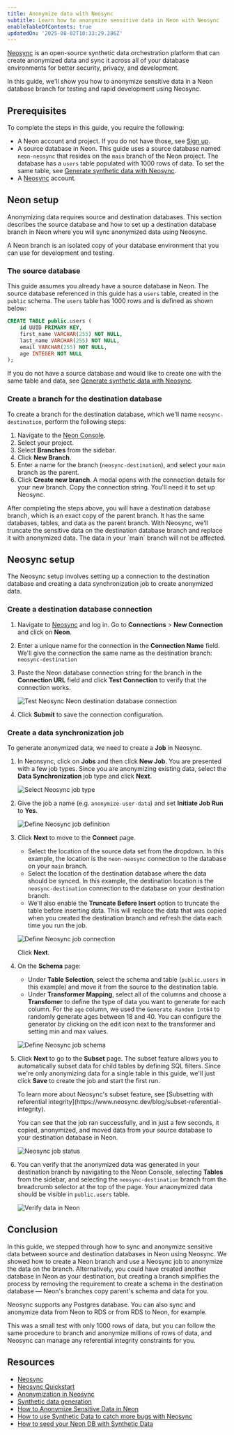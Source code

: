 ```yaml
---
title: Anonymize data with Neosync
subtitle: Learn how to anonymize sensitive data in Neon with Neosync
enableTableOfContents: true
updatedOn: '2025-08-02T10:33:29.286Z'
---
```


[Neosync](https://www.neosync.dev/) is an open-source synthetic data orchestration platform that can create anonymized data and sync it across all of your database environments for better security, privacy, and development.

In this guide, we'll show you how to anonymize sensitive data in a Neon database branch for testing and rapid development using Neosync.

## Prerequisites

To complete the steps in this guide, you require the following:

- A Neon account and project. If you do not have those, see [Sign up](/docs/get-started/signing-up#step-1-sign-up).
- A source database in Neon. This guide uses a source database named `neon-neosync` that resides on the `main` branch of the Neon project. The database has a `users` table populated with 1000 rows of data. To set the same table, see [Generate synthetic data with Neosync](/docs/guides/neosync-generate).
- A [Neosync](https://www.neosync.dev/) account.

## Neon setup

Anonymizing data requires source and destination databases. This section describes the source database and how to set up a destination database branch in Neon where you will sync anonymized data using Neosync.

<Admonition type="info">
A Neon branch is an isolated copy of your database environment that you can use for development and testing.
</Admonition>

### The source database

This guide assumes you already have a source database in Neon. The source database referenced in this guide has a `users` table, created in the `public` schema. The `users` table has 1000 rows and is defined as shown below:

```sql
CREATE TABLE public.users (
    id UUID PRIMARY KEY,
    first_name VARCHAR(255) NOT NULL,
    last_name VARCHAR(255) NOT NULL,
    email VARCHAR(255) NOT NULL,
    age INTEGER NOT NULL
);
```

If you do not have a source database and would like to create one with the same table and data, see [Generate synthetic data with Neosync](/docs/guides/neosync-generate).

### Create a branch for the destination database

To create a branch for the destination database, which we'll name `neosync-destination`, perform the following steps:

1. Navigate to the [Neon Console](https://console.neon.tech).
1. Select your project.
1. Select **Branches** from the sidebar.
1. Click **New Branch**.
1. Enter a name for the branch (`neosync-destination`), and select your `main` branch as the parent.
1. Click **Create new branch**. A modal opens with the connection details for your new branch. Copy the connection string. You'll need it to set up Neosync.

<Admonition type="info">
After completing the steps above, you will have a destination database branch, which is an exact copy of the parent branch. It has the same databases, tables, and data as the parent branch. With Neosync, we'll truncate the sensitive data on the destination database branch and replace it with anonymized data. The data in your `main` branch will not be affected.
</Admonition>

## Neosync setup

The Neosync setup involves setting up a connection to the destination database and creating a data synchronization job to create anonymized data.

### Create a destination database connection

1. Navigate to [Neosync](https://www.neosync.dev/) and log in. Go to **Connections** > **New Connection** and click on **Neon**.

2. Enter a unique name for the connection in the **Connection Name** field. We'll give the connection the same name as the destination branch: `neosync-destination`

3. Paste the Neon database connection string for the branch in the **Connection URL** field and click **Test Connection** to verify that the connection works.

   ![Test Neosync Neon destination database connection](/docs/guides/neosync_anon_test_connection.png)

4. Click **Submit** to save the connection configuration.

### Create a data synchronization job

To generate anonymized data, we need to create a **Job** in Neosync.

1. In Neonsync, click on **Jobs** and then click **New Job**. You are presented with a few job types. Since you are anonymizing existing data, select the **Data Synchronization** job type and click **Next**.

   ![Select Neosync job type](/docs/guides/neosync_anon_job_type.png)

2. Give the job a name (e.g. `anonymize-user-data`) and set **Initiate Job Run** to **Yes**.

   ![Define Neosync job definition](/docs/guides/neosync_anon_job_definition.png)

3. Click **Next** to move to the **Connect** page.
   - Select the location of the source data set from the dropdown. In this example, the location is the `neon-neosync` connection to the database on your `main` branch.
   - Select the location of the destination database where the data should be synced. In this example, the destination location is the `neosync-destination` connection to the database on your destination branch.
   - We'll also enable the **Truncate Before Insert** option to truncate the table before inserting data. This will replace the data that was copied when you created the destination branch and refresh the data each time you run the job.

   ![Define Neosync job connection](/docs/guides/neosync_anon_job_connect.png)

   Click **Next**.

4. On the **Schema** page:
   - Under **Table Selection**, select the schema and table (`public.users` in this example) and move it from the source to the destination table.
   - Under **Transformer Mapping**, select all of the columns and choose a **Transfomer** to define the type of data you want to generate for each column. For the `age` column, we used the `Generate Random Int64` to randomly generate ages between 18 and 40. You can configure the generator by clicking on the edit icon next to the transformer and setting min and max values.

   ![Define Neosync job schema](/docs/guides/neosync_anon_job_schema.png)

5. Click **Next** to go to the **Subset** page. The subset feature allows you to automatically subset data for child tables by defining SQL filters. Since we're only anonymizing data for a single table in this guide, we'll just click **Save** to create the job and start the first run.

   <Admonition type="note">
   To learn more about Neosync's subset feature, see [Subsetting with referential integrity](https://www.neosync.dev/blog/subset-referential-integrity).
   </Admonition>

   You can see that the job ran successfully, and in just a few seconds, it copied, anonymized, and moved data from your source database to your destination database in Neon.

   ![Neosync job status](/docs/guides/neosync_anon_job_status.png)

6. You can verify that the anonymized data was generated in your destination branch by navigating to the Neon Console, selecting **Tables** from the sidebar, and selecting the `neosync-destination` branch from the breadcrumb selector at the top of the page. Your anaonymized data should be visible in `public.users` table.

   ![Verify data in Neon](/docs/guides/neosync_verify_anon_data.png)

## Conclusion

In this guide, we stepped through how to sync and anonymize sensitive data between source and destination databases in Neon using Neosync. We showed how to create a Neon branch and use a Neosync job to anonymize the data on the branch. Alternatively, you could have created another database in Neon as your destination, but creating a branch simplifies the process by removing the requirement to create a schema in the destination database &#8212; Neon's branches copy parent's schema and data for you.

<Admonition type="note">
Neosync supports any Postgres database. You can also sync and anonymize data from Neon to RDS or from RDS to Neon, for example.
</Admonition>

This was a small test with only 1000 rows of data, but you can follow the same procedure to branch and anonymize millions of rows of data, and Neosync can manage any referential integrity constraints for you.

## Resources

- [Neosync](https://www.neosync.dev/)
- [Neosync Quickstart](https://docs.neosync.dev/quickstart)
- [Anonymization in Neosync](https://docs.neosync.dev/core-features#anonymization)
- [Synthetic data generation](https://docs.neosync.dev/core-features#synthetic-data-generation)
- [How to Anonymize Sensitive Data in Neon](https://www.neosync.dev/blog/neosync-neon-sync-job)
- [How to use Synthetic Data to catch more bugs with Neosync](/blog/how-to-use-synthetic-data-to-catch-more-bugs-with-neosync)
- [How to seed your Neon DB with Synthetic Data](https://www.neosync.dev/blog/neosync-neon-data-gen-job)
